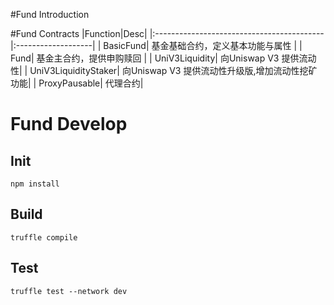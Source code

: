 #Fund Introduction

#Fund Contracts
|Function|Desc|
|:------------------------------------------ |:-------------------|
| BasicFund| 基金基础合约，定义基本功能与属性 |
| Fund| 基金主合约，提供申购赎回 |
| UniV3Liquidity| 向Uniswap V3 提供流动性| 
| UniV3LiquidityStaker| 向Uniswap V3 提供流动性升级版,增加流动性挖矿功能| 
| ProxyPausable| 代理合约| 



# Fund Develop

## Init
```
npm install
```

## Build
```
truffle compile
```

## Test
```
truffle test --network dev
```